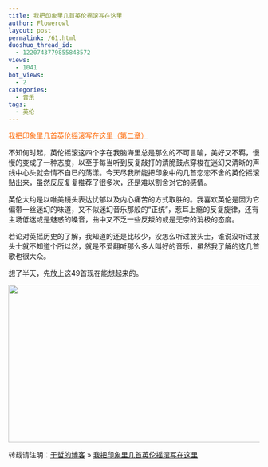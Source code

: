 ```yaml
---
title: 我把印象里几首英伦摇滚写在这里
author: Flowerowl
layout: post
permalink: /61.html
duoshuo_thread_id:
  - 1220743779855848572
views:
  - 1041
bot_views:
  - 2
categories:
  - 音乐
tags:
  - 英伦
---
```

<span style="color: #ff6600;"><a href="http://lazynight.me/1144.html" target="_blank"><span style="color: #ff6600;">我把印象里几首英伦摇滚写在这里（第二章）</span></a></span>

不知何时起，英伦摇滚这四个字在我脑海里总是那么的不可言喻，美好又不羁，慢慢的变成了一种态度，以至于每当听到反复敲打的清脆鼓点穿梭在迷幻又清晰的声线中心头就会情不自已的荡漾。今天尽我所能把印象中的几首恋恋不舍的英伦摇滚贴出来，虽然反反复复推荐了很多次，还是难以割舍对它的感情。

英伦大约是以唯美镜头表达忧郁以及内心痛苦的方式取胜的。我喜欢英伦是因为它偏带一丝迷幻的味道，又不似迷幻音乐那般的“正统”，惹耳上瘾的反复旋律，还有主场低迷或是魅惑的嗓音，曲中又不乏一些反叛的或是无奈的消极的态度。

若论对英摇历史的了解，我知道的还是比较少，没怎么听过披头士，谁说没听过披头士就不知道个所以然，就是不爱翻听那么多人叫好的音乐，虽然我了解的这几首歌也很大众。

想了半天，先放上这49首现在能想起来的。

<img class="size-full wp-image-62 aligncenter" title="Lazynight 夜阑" src="%3Ca%20href=" alt="" /><img class="alignnone" title="britpop" src="http://lazynight.me/wp-content/uploads/2011/08/50307302e7688d114afb51c2.jpg" alt="" width="596" height="317" />

转载请注明：[于哲的博客][1] &raquo; [我把印象里几首英伦摇滚写在这里][2]

 [1]: http://localhost/wordpress
 [2]: http://localhost/wordpress/61.html
